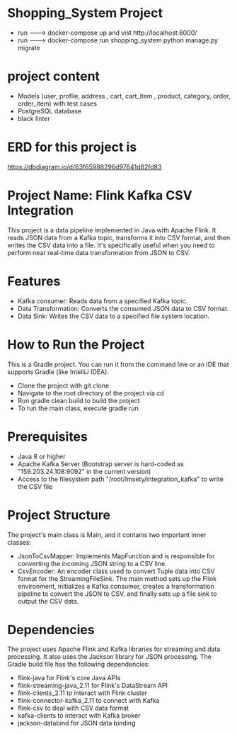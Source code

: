 # Shopping_System Project 
- run ---> docker-compose up 
and vist http://localhost:8000/
- run ---> docker-compose run shopping_system python manage.py migrate
# project content 
- Models (user, profile, address , cart, cart_item , product, category, order, order_item) with test cases 
- PostgreSQL database
- black linter 
# ERD for this project is 
https://dbdiagram.io/d/63f65988296d97641d82fd83


# Project Name: Flink Kafka CSV Integration
This project is a data pipeline implemented in Java with Apache Flink. It reads JSON data from a Kafka topic, transforms it into CSV format, and then writes the CSV data into a file. It's specifically useful when you need to perform near real-time data transformation from JSON to CSV.

# Features
- Kafka consumer: Reads data from a specified Kafka topic.
- Data Transformation: Converts the consumed JSON data to CSV format.
- Data Sink: Writes the CSV data to a specified file system location.
# How to Run the Project
This is a Gradle project. You can run it from the command line or an IDE that supports Gradle (like IntelliJ IDEA).

- Clone the project with git clone <repository-url>
- Navigate to the root directory of the project via cd <project-directory>
- Run gradle clean build to build the project
- To run the main class, execute gradle run
# Prerequisites
- Java 8 or higher
- Apache Kafka Server (Bootstrap server is hard-coded as "159.203.24.108:9092" in the current version)
- Access to the filesystem path "/root/Imsety/integration_kafka" to write the CSV file
# Project Structure
The project's main class is Main, and it contains two important inner classes:

- JsonToCsvMapper: Implements MapFunction and is responsible for converting the incoming JSON string to a CSV line.
- CsvEncoder: An encoder class used to convert Tuple data into CSV format for the StreamingFileSink.
The main method sets up the Flink environment, initializes a Kafka consumer, creates a transformation pipeline to convert the JSON to CSV, and finally sets up a file sink to output the CSV data.

# Dependencies
The project uses Apache Flink and Kafka libraries for streaming and data processing. It also uses the Jackson library for JSON processing. The Gradle build file has the following dependencies:

- flink-java for Flink's core Java APIs
- flink-streaming-java_2.11 for Flink's DataStream API
- flink-clients_2.11 to interact with Flink cluster
- flink-connector-kafka_2.11 to connect with Kafka
- flink-csv to deal with CSV data format
- kafka-clients to interact with Kafka broker
- jackson-databind for JSON data binding
